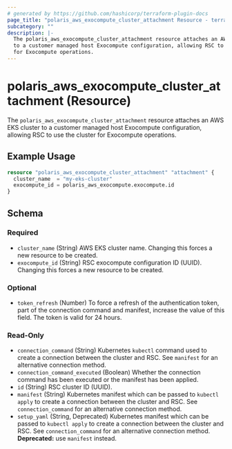 ```yaml
---
# generated by https://github.com/hashicorp/terraform-plugin-docs
page_title: "polaris_aws_exocompute_cluster_attachment Resource - terraform-provider-polaris"
subcategory: ""
description: |-
  The polaris_aws_exocompute_cluster_attachment resource attaches an AWS EKS cluster
  to a customer managed host Exocompute configuration, allowing RSC to use the cluster
  for Exocompute operations.
---
```


# polaris_aws_exocompute_cluster_attachment (Resource)

The `polaris_aws_exocompute_cluster_attachment` resource attaches an AWS EKS cluster
to a customer managed host Exocompute configuration, allowing RSC to use the cluster
for Exocompute operations.

## Example Usage

```terraform
resource "polaris_aws_exocompute_cluster_attachment" "attachment" {
  cluster_name  = "my-eks-cluster"
  exocompute_id = polaris_aws_exocompute.exocompute.id
}
```

<!-- schema generated by tfplugindocs -->
## Schema

### Required

- `cluster_name` (String) AWS EKS cluster name. Changing this forces a new resource to be created.
- `exocompute_id` (String) RSC exocompute configuration ID (UUID). Changing this forces a new resource to be created.

### Optional

- `token_refresh` (Number) To force a refresh of the authentication token, part of the connection command and manifest, increase the value of this field. The token is valid for 24 hours.

### Read-Only

- `connection_command` (String) Kubernetes `kubectl` command used to create a connection between the cluster and RSC. See `manifest` for an alternative connection method.
- `connection_command_executed` (Boolean) Whether the connection command has been executed or the manifest has been applied.
- `id` (String) RSC cluster ID (UUID).
- `manifest` (String) Kubernetes manifest which can be passed to `kubectl apply` to create a connection between the cluster and RSC. See `connection_command` for an alternative connection method.
- `setup_yaml` (String, Deprecated) Kubernetes manifest which can be passed to `kubectl apply` to create a connection between the cluster and RSC. See `connection_command` for an alternative connection method. **Deprecated:** use `manifest` instead.

